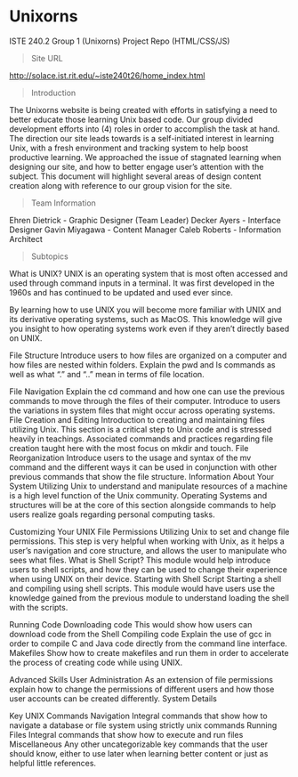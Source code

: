 # Unixorns
ISTE 240.2  Group 1 (Unixorns) Project Repo (HTML/CSS/JS)

>Site URL

http://solace.ist.rit.edu/~iste240t26/home_index.html

>Introduction

The Unixorns website is being created with efforts in satisfying a need to better educate those learning Unix based code. Our group divided development efforts into (4) roles in order to accomplish the task at hand. The direction our site leads towards is a self-initiated interest in learning Unix, with a fresh environment and tracking system to help boost productive learning. We approached the issue of stagnated learning when designing our site, and how to better engage user’s attention with the subject. This document will highlight several areas of design content creation along with reference to our group vision for the site.

>Team Information

Ehren Dietrick - Graphic Designer (Team Leader)
Decker Ayers - Interface Designer
Gavin Miyagawa - Content Manager
Caleb Roberts - Information Architect

>Subtopics

What is UNIX?
UNIX is an operating system that is most often accessed and used through command inputs in a terminal. It was first developed in the 1960s and has continued to be updated and used ever since. 

By learning how to use UNIX you will become more familiar with UNIX and its derivative operating systems, such as MacOS. This knowledge will give you insight to how operating systems work even if they aren’t directly based on UNIX.

File Structure
	Introduce users to how files are organized on a computer and how files are nested within folders. Explain the pwd and ls commands as well as what “.” and “..” mean in terms of file location.

File Navigation
	Explain the cd command and how one can use the previous commands to move through the files of their computer. Introduce to users the variations in system files that might occur across operating systems.
File Creation and Editing
	Introduction to creating and maintaining files utilizing Unix. This section is a critical step to Unix code and is stressed heavily in teachings. Associated commands and practices regarding file creation taught here with the most focus on mkdir and touch.
File Reorganization
	Introduce users to the usage and syntax of the mv command and the different ways it can be used in conjunction with other previous commands that show the file structure.
Information About Your System
Utilizing Unix to understand and manipulate resources of a machine is a high level function of the Unix community. Operating Systems and structures will be at the core of this section alongside commands to help users realize goals regarding personal computing tasks.

Customizing Your UNIX
File Permissions
	Utilizing Unix to set and change file permissions. This step is very helpful when working with Unix, as it helps a user’s navigation and core structure, and allows the user to manipulate who sees what files. 
What is Shell Script?
	This module would help introduce users to shell scripts, and how they can be used to change their experience when using UNIX on their device.
Starting with Shell Script 
	Starting a shell and compiling using shell scripts. This module would have users use the knowledge gained from the previous module to understand loading the shell with the scripts. 

Running Code
Downloading code
	This would show how users can download code from the Shell
Compiling code
	Explain the use of gcc in order to compile C and Java code directly from the command line interface. 
Makefiles
	Show how to create makefiles and run them in order to accelerate the process of creating code while using UNIX.

Advanced Skills
User Administration
	As an extension of file permissions explain how to change the permissions of different users and how those user accounts can be created differently.
System Details
	

Key UNIX Commands
Navigation
Integral commands that show how to navigate a database or file system using strictly unix commands
Running Files
Integral commands that show how to execute and run files
Miscellaneous
Any other uncategorizable key commands that the user should know, either to use later when learning better content or just as helpful little references.


